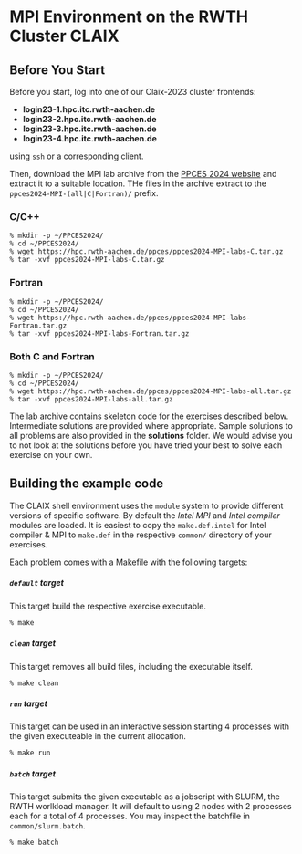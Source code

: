 # MPI Environment on the RWTH Cluster CLAIX

## Before You Start

Before you start, log into one of our Claix-2023 cluster frontends:

- **login23-1.hpc.itc.rwth-aachen.de**
- **login23-2.hpc.itc.rwth-aachen.de**
- **login23-3.hpc.itc.rwth-aachen.de**
- **login23-4.hpc.itc.rwth-aachen.de**

using `ssh` or a corresponding client.

Then, download the MPI lab archive from the [PPCES 2024 website](https://blog.rwth-aachen.de/itc-events/event/ppces-2024/) and extract it to a suitable location. THe files in the archive extract to the `ppces2024-MPI-(all|C|Fortran)/` prefix.

### C/C++

```shell
% mkdir -p ~/PPCES2024/
% cd ~/PPCES2024/
% wget https://hpc.rwth-aachen.de/ppces/ppces2024-MPI-labs-C.tar.gz
% tar -xvf ppces2024-MPI-labs-C.tar.gz
```

### Fortran

```shell
% mkdir -p ~/PPCES2024/
% cd ~/PPCES2024/
% wget https://hpc.rwth-aachen.de/ppces/ppces2024-MPI-labs-Fortran.tar.gz
% tar -xvf ppces2024-MPI-labs-Fortran.tar.gz
```

### Both C and Fortran

```shell
% mkdir -p ~/PPCES2024/
% cd ~/PPCES2024/
% wget https://hpc.rwth-aachen.de/ppces/ppces2024-MPI-labs-all.tar.gz
% tar -xvf ppces2024-MPI-labs-all.tar.gz
```

The lab archive contains skeleton code for the exercises described below. Intermediate solutions are provided where appropriate. Sample solutions to all problems are also provided in the **solutions** folder. We would advise you to not look at the solutions before you have tried your best to solve each exercise on your own.

## Building the example code

The CLAIX shell environment uses the `module` system to provide different
versions of specific software. By default the *Intel MPI* and *Intel compiler*
modules are loaded. It is easiest to copy the `make.def.intel` for Intel
compiler & MPI to `make.def` in the respective `common/` directory of your
exercises.

Each problem comes with a Makefile with the following targets:
##### `default` target

This target build the respective exercise executable.

```sh
% make
```

##### `clean` target

This target removes all build files, including the executable itself.

```sh
% make clean
```

##### `run` target

This target can be used in an interactive session starting 4 processes with the
given executeable in the current allocation.

```sh
% make run
```


##### `batch` target

This target submits the given executable as a jobscript with SLURM, the RWTH worlkload manager.
It will default to using 2 nodes with 2 processes each for a total of 4 processes.
You may inspect the batchfile in `common/slurm.batch`.

```sh
% make batch
```
